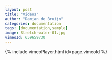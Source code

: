 ```yaml
---
layout: post
title: "Videos"
author: "Damian de Bruijn"
categories: documentation
tags: [documentation,sample]
image: Stretch-water-01.jpg
vimeoId: 659659730
---
```



{% include vimeoPlayer.html id=page.vimeoId %}
